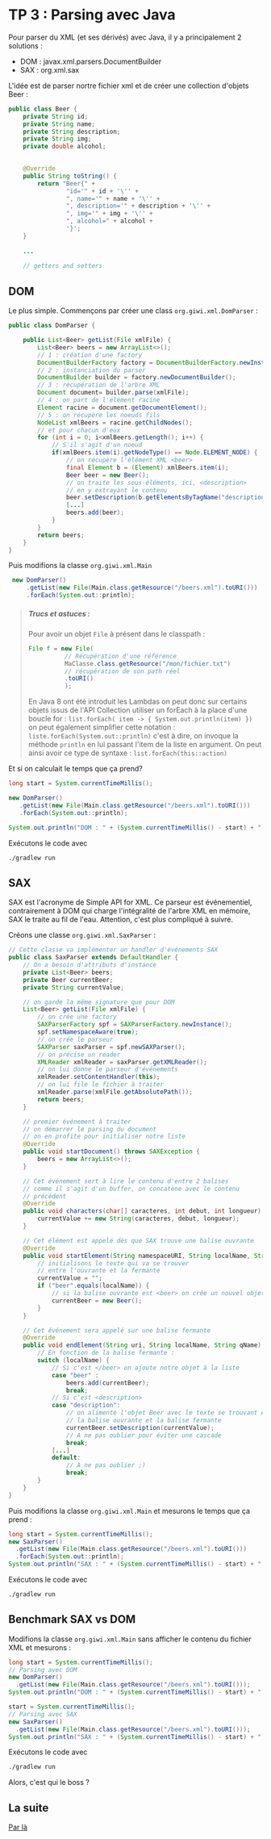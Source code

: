 # TP 3 : Parsing avec Java

Pour parser du XML (et ses dérivés) avec Java, il y a principalement 2 solutions :  

- DOM : javax.xml.parsers.DocumentBuilder
- SAX : org.xml.sax

L'idée est de parser nortre fichier xml et de créer une collection d'objets Beer : 

```java
public class Beer {
    private String id;
    private String name;
    private String description;
    private String img;
    private double alcohol;
    

    @Override
    public String toString() {
        return "Beer{" +
                "id='" + id + '\'' +
                ", name='" + name + '\'' +
                ", description='" + description + '\'' +
                ", img='" + img + '\'' +
                ", alcohol=" + alcohol +
                '}';
    }
    
    ...
    
    // getters and setters
```

## DOM 

Le plus simple. Commençons par créer une class `org.giwi.xml.DomParser` :

```java
public class DomParser {

    public List<Beer> getList(File xmlFile) {
        List<Beer> beers = new ArrayList<>();
        // 1 : création d'une factory
        DocumentBuilderFactory factory = DocumentBuilderFactory.newInstance();
        // 2 : instanciation du parser
        DocumentBuilder builder = factory.newDocumentBuilder();
        // 3 : récupération de l'arbre XML
        Document document= builder.parse(xmlFile);
        // 4 : on part de l'élément racine
        Element racine = document.getDocumentElement();
        // 5 : on récupère les noeuds fils
        NodeList xmlBeers = racine.getChildNodes();
        // et pour chacun d'eux
        for (int i = 0; i<xmlBeers.getLength(); i++) {
            // S'il s'agit d'un noeud
            if(xmlBeers.item(i).getNodeType() == Node.ELEMENT_NODE) {
                // on récupère l'élément XML <beer>
                final Element b = (Element) xmlBeers.item(i);
                Beer beer = new Beer();
                // on traite les sous-éléments, ici, <description> 
                // en y extrayant le contenu
                beer.setDescription(b.getElementsByTagName("description").item(0).getTextContent());
                [...]
                beers.add(beer);
            }
        }
        return beers;
    }
}
```
Puis modifions la classe `org.giwi.xml.Main`

```java
 new DomParser()
     .getList(new File(Main.class.getResource("/beers.xml").toURI()))
     .forEach(System.out::println);
```

> ##### Trucs et astuces : 
>
> Pour avoir un objet `File` à présent dans le classpath : 
> ```java
> File f = new File(
>           // Récupération d'une référence
>           MaClasse.class.getResource("/mon/fichier.txt")
>           // récupération de son path réel
>           .toURI()
>           );
> ```
> 
> En Java 8 ont été introduit les Lambdas
> on peut donc sur certains objets issus de l'API Collection utiliser un forEach à la place
> d'une boucle for : 
> `list.forEach( item -> { System.out.println(item) })`
> on peut également simplifier cette notation :
> `liste.forEach(System.out::println)` c'est à dire, on invoque la méthode `println` en lui passant 
> l'item de la liste en argument. On peut ainsi avoir ce type de syntaxe : 
> `list.forEach(this::action)`

Et si on calculait le temps que ça prend?

```java
long start = System.currentTimeMillis();

new DomParser()
   .getList(new File(Main.class.getResource("/beers.xml").toURI()))
   .forEach(System.out::println);

System.out.println("DOM : " + (System.currentTimeMillis() - start) + " ms");
```

Exécutons le code avec

```bash
./gradlew run
```
## SAX

SAX est l'acronyme de Simple API for XML. Ce parseur est événementiel, contrairement à DOM qui
charge l'intégralité de l'arbre XML en mémoire, SAX le traite au fil de l'eau. Attention, c'est
plus compliqué à suivre.

Créons une classe `org.giwi.xml.SaxParser` : 

```java
// Cette classe va implémenter un handler d'événements SAX
public class SaxParser extends DefaultHandler {
    // On a besoin d'attributs d'instance
    private List<Beer> beers;
    private Beer currentBeer;
    private String currentValue;

    // on garde la même signature que pour DOM
    List<Beer> getList(File xmlFile) {
        // on crée une factory
        SAXParserFactory spf = SAXParserFactory.newInstance();
        spf.setNamespaceAware(true);
        // on crée le parseur
        SAXParser saxParser = spf.newSAXParser();
        // on précise un reader
        XMLReader xmlReader = saxParser.getXMLReader();
        // on lui donne le parseur d'événements 
        xmlReader.setContentHandler(this);
        // on lui file le fichier à traiter
        xmlReader.parse(xmlFile.getAbsolutePath());
        return beers;
    }

    // premier événement à traiter
    // on démarrer le parsing du document
    // on en profite pour initialiser notre liste
    @Override
    public void startDocument() throws SAXException {
        beers = new ArrayList<>();
    }

    // Cet événement sert à lire le contenu d'entre 2 balises
    // comme il s'agit d'un buffer, on concatène avec le contenu 
    // précédent
    @Override
    public void characters(char[] caracteres, int debut, int longueur) {
        currentValue += new String(caracteres, debut, longueur);
    }

    // Cet élément est appelé dès que SAX trouve une balise ouvrante  
    @Override
    public void startElement(String namespaceURI, String localName, String qName, Attributes atts) throws SAXException {
        // initialisons le texte qui va se trouver
        // entre l'ouvrante et la fermante
        currentValue = "";
        if ("beer".equals(localName)) {
            // si la balise ouvrante est <beer> on crée un nouvel objet Beer
            currentBeer = new Beer();
        }
    }

    // Cet événement sera appelé sur une balise fermante
    @Override
    public void endElement(String uri, String localName, String qName) throws SAXException {
        // En fonction de la balise fermante :
        switch (localName) {
            // Si c'est </beer> on ajoute notre objet à la liste
            case "beer" :
                beers.add(currentBeer);
                break;
            // Si c'est <description>
            case "description":
                // on alimente l'objet Beer avec le texte se trouvant entre 
                // la balise ouvrante et la balise fermante
                currentBeer.setDescription(currentValue);
                // A ne pas oublier pour éviter une cascade
                break;
            [...]
            default:
                // A ne pas oublier ;)
                break;
        }
    }
}
```

Puis modifions la classe `org.giwi.xml.Main` et mesurons le temps que ça prend : 

```java
long start = System.currentTimeMillis();
new SaxParser()
  .getList(new File(Main.class.getResource("/beers.xml").toURI()))
  .forEach(System.out::println);
System.out.println("SAX : " + (System.currentTimeMillis() - start) + " ms");
```

Exécutons le code avec

```bash
./gradlew run
```

## Benchmark SAX vs DOM

Modifions la classe `org.giwi.xml.Main` sans afficher le contenu du fichier XML et mesurons : 

```java
long start = System.currentTimeMillis();
// Parsing avec DOM
new DomParser()
  .getList(new File(Main.class.getResource("/beers.xml").toURI()));
System.out.println("DOM : " + (System.currentTimeMillis() - start) + " ms");

start = System.currentTimeMillis();
// Parsing avec SAX
new SaxParser()
  .getList(new File(Main.class.getResource("/beers.xml").toURI()));
System.out.println("SAX : " + (System.currentTimeMillis() - start) + " ms");
```

Exécutons le code avec

```bash
./gradlew run
```

Alors, c'est qui le boss ?

## La suite

[Par là](../step4)